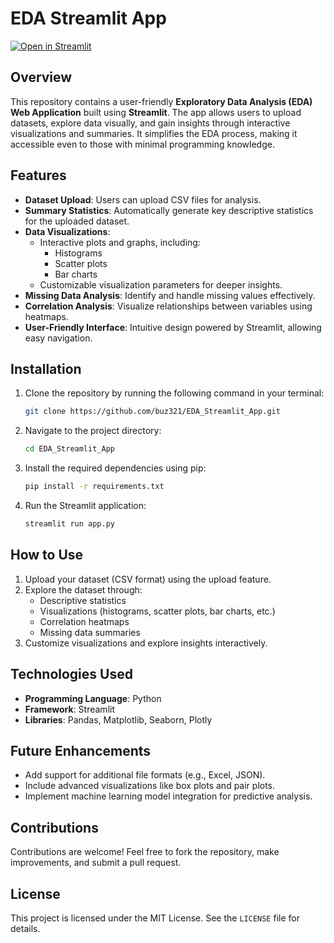 # EDA Streamlit App
[![Open in Streamlit](https://static.streamlit.io/badges/streamlit_badge_black_white.svg)](https://edaappapp-xkrns2w2d8nki78h5grwuk.streamlit.app/)
## Overview

This repository contains a user-friendly **Exploratory Data Analysis (EDA) Web Application** built using **Streamlit**. The app allows users to upload datasets, explore data visually, and gain insights through interactive visualizations and summaries. It simplifies the EDA process, making it accessible even to those with minimal programming knowledge.

## Features

- **Dataset Upload**: Users can upload CSV files for analysis.
- **Summary Statistics**: Automatically generate key descriptive statistics for the uploaded dataset.
- **Data Visualizations**:
  - Interactive plots and graphs, including:
    - Histograms
    - Scatter plots
    - Bar charts
  - Customizable visualization parameters for deeper insights.
- **Missing Data Analysis**: Identify and handle missing values effectively.
- **Correlation Analysis**: Visualize relationships between variables using heatmaps.
- **User-Friendly Interface**: Intuitive design powered by Streamlit, allowing easy navigation.

## Installation
1. Clone the repository by running the following command in your terminal:
   ```bash
   git clone https://github.com/buz321/EDA_Streamlit_App.git
   ```
   
2. Navigate to the project directory:
   ```bash
   cd EDA_Streamlit_App
   ```
   
3. Install the required dependencies using pip:
   ```bash
   pip install -r requirements.txt
   ```
   
4. Run the Streamlit application:
   ```bash
   streamlit run app.py
   ```


## How to Use

1. Upload your dataset (CSV format) using the upload feature.
2. Explore the dataset through:
   - Descriptive statistics
   - Visualizations (histograms, scatter plots, bar charts, etc.)
   - Correlation heatmaps
   - Missing data summaries
3. Customize visualizations and explore insights interactively.

## Technologies Used

- **Programming Language**: Python
- **Framework**: Streamlit
- **Libraries**: Pandas, Matplotlib, Seaborn, Plotly

## Future Enhancements

- Add support for additional file formats (e.g., Excel, JSON).
- Include advanced visualizations like box plots and pair plots.
- Implement machine learning model integration for predictive analysis.

## Contributions

Contributions are welcome! Feel free to fork the repository, make improvements, and submit a pull request.

## License

This project is licensed under the MIT License. See the `LICENSE` file for details.
